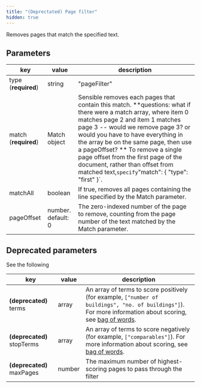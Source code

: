 ```yaml
---
title: "(Deprectated) Page filter"
hidden: true
---
```


Removes pages that match the specified text. 

Parameters
----


| key                    | value   | description                                                      |
| ---------------------- | ------ | ------------------------------------------------------------ |
| type (**required**) | string | "pageFilter"                                                 |
| match (**required**) | Match object       | Sensible removes each pages that contain this match. **questions: what if there were a match array, where item 0 matches page 2 and item 1 matches page 3 -- would we remove page 3? or would you have to have everything in the array be on the same page, then use a pageOffset?  **  To remove a single page offset from the first page of the document, rather than offset from matched text,` specify `"match": { "type": "first" }`. |
| matchAll             | boolean            | If true, removes all pages containing the line specified by the Match parameter. |
| pageOffset           | number. default: 0 | The zero-indexed number of the page to remove, counting from the page number of the text matched by the Match parameter. |

 

## Deprecated parameters

See the following

| key                         | value  | description                                                  |
| --------------------------- | ------ | ------------------------------------------------------------ |
| **(deprecated)** terms      | array  | An array of terms to score positively (for example, `["number of buildings", "no. of buildings"]`). For more information about scoring, see [bag of words](doc:bag-of-words). |
| **(deprecated)**  stopTerms | array  | An array of terms to score negatively (for example, `["comparables"]`). For more information about scoring, see [bag of words](doc:bag-of-words). |
| **(deprecated)** maxPages   | number | The maximum number of highest-scoring pages to pass through the filter |


